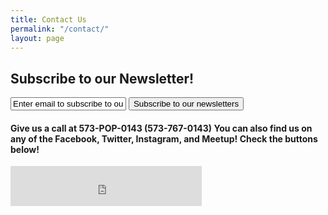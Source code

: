 ```yaml
---
title: Contact Us
permalink: "/contact/"
layout: page
---
```


<h2> Subscribe to our Newsletter! </h2>

<form action="https://popgymnews.hosted.phplist.com/lists/?p=subscribe" method="post">
    <input type="text" name="email" value="Enter email to subscribe to our Newsletter, " />
    <button type="submit">Subscribe to our newsletters</button>
</form>

<script type="text/javascript" src="https://form.jotform.us/jsform/72746138723158"></script>  


<h4> Give us a call at 573-POP-0143 (573-767-0143) You can also find us on any of the Facebook, Twitter, Instagram, and Meetup! Check the buttons below! </h4>

<iframe src="https://withfriends.co/pop_gym/embed/raw:kind=Join" width="306" height="64" frameborder="0"></iframe>
